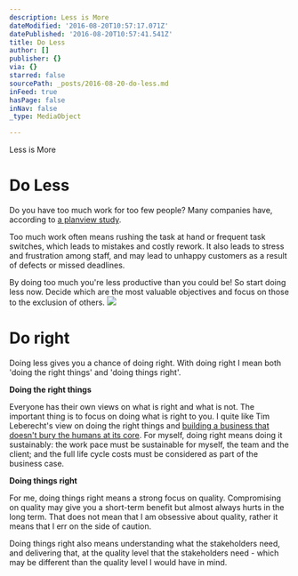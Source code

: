 ```yaml
---
description: Less is More
dateModified: '2016-08-20T10:57:17.071Z'
datePublished: '2016-08-20T10:57:41.541Z'
title: Do Less
author: []
publisher: {}
via: {}
starred: false
sourcePath: _posts/2016-08-20-do-less.md
inFeed: true
hasPage: false
inNav: false
_type: MediaObject

---
```

Less is More

# Do Less

Do you have too much work for too few people? Many companies have, according to [a planview study][0].

Too much work often means rushing the task at hand or frequent task switches, which leads to mistakes and costly rework. It also leads to stress and frustration among staff, and may lead to unhappy customers as a result of defects or missed deadlines.

By doing too much you're less productive than you could be! So start doing less now. Decide which are the most valuable objectives and focus on those to the exclusion of others.
![](https://the-grid-user-content.s3-us-west-2.amazonaws.com/f14ec32e-7527-4429-9bc1-088c598270cd.jpg)

# Do right

Doing less gives you a chance of doing right. With doing right I mean both 'doing the right things' and 'doing things right'.

**Doing the right things**

Everyone has their own views on what is right and what is not. The important thing is to focus on doing what is right to you. I quite like Tim Leberecht's view on doing the right things and [building a business that doesn't bury the humans at its core][1]. For myself, doing right means doing it sustainably: the work pace must be sustainable for myself, the team and the client; and the full life cycle costs must be considered as part of the business case.

**Doing things right**

For me, doing things right means a strong focus on quality. Compromising on quality may give you a short-term benefit but almost always hurts in the long term. That does not mean that I am obsessive about quality, rather it means that I err on the side of caution.

Doing things right also means understanding what the stakeholders need, and delivering that, at the quality level that the stakeholders need - which may be different than the quality level I would have in mind.

[0]: http://www.planview.com/product-pulse-blog/comments/third-product-portfolio-management-benchmark-study/ "Opens external link in new window"
[1]: http://www.fastcodesign.com/1669988/5-keys-to-building-a-business-that-doesnt-bury-the-humans-at-its-core "Opens external link in new window"